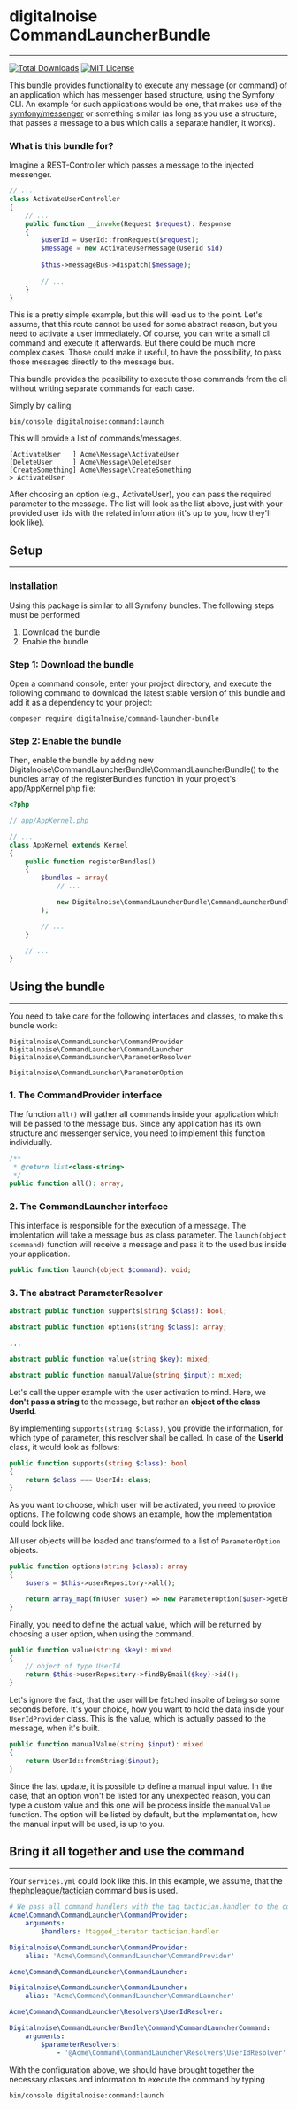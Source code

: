 # digitalnoise CommandLauncherBundle

---

[![Total Downloads](https://img.shields.io/packagist/dt/digitalnoise/command-launcher-bundle.svg)](https://packagist.org/packages/digitalnoise/command-launcher-bundle)
[![MIT License](https://img.shields.io/badge/license-MIT-brightgreen.svg)](https://packagist.org/packages/digitalnoise/command-launcher-bundle)

This bundle provides functionality to execute any message (or command) of an application which has messenger based structure, using the Symfony CLI. An example for such applications would be one, that makes use of the [symfony/messenger](https://github.com/symfony/messenger) or something similar (as long as you use a structure, that passes a message to a bus which calls a separate handler, it works).

### What is this bundle for?

Imagine a REST-Controller which passes a message to the injected messenger.

```php
// ...
class ActivateUserController
{
    // ...
    public function __invoke(Request $request): Response
    {
        $userId = UserId::fromRequest($request);
        $message = new ActivateUserMessage(UserId $id)
        
        $this->messageBus->dispatch($message);
        
        // ...
    }
}
```

This is a pretty simple example, but this will lead us to the point. Let's assume, that this route cannot be used for some abstract reason, but you need to activate a user immediately. Of course, you can write a small cli command and execute it afterwards. But there could be much more complex cases. Those could make it useful, to have the possibility, to pass those messages directly to the message bus.

This bundle provides the possibility to execute those commands from the cli without writing separate commands for each case.

Simply by calling:

    bin/console digitalnoise:command:launch

This will provide a list of commands/messages.

    [ActivateUser   ] Acme\Message\ActivateUser
    [DeleteUser     ] Acme\Message\DeleteUser
    [CreateSomething] Acme\Message\CreateSomething
    > ActivateUser

After choosing an option (e.g., ActivateUser), you can pass the required parameter to the message. The list will look as the list above, just with your provided user ids with the related information (it's up to you, how they'll look like).

## Setup

---

### Installation

Using this package is similar to all Symfony bundles. The following steps must be performed

1. Download the bundle
2. Enable the bundle

### Step 1: Download the bundle

Open a command console, enter your project directory, and execute the following command to download the latest stable version of this bundle and add it as a dependency to your project:

    composer require digitalnoise/command-launcher-bundle

### Step 2: Enable the bundle

Then, enable the bundle by adding new Digitalnoise\CommandLauncherBundle\CommandLauncherBundle() to the bundles array of the registerBundles function in your project's app/AppKernel.php file:

```php
<?php

// app/AppKernel.php

// ...
class AppKernel extends Kernel
{
    public function registerBundles()
    {
        $bundles = array(
            // ...

            new Digitalnoise\CommandLauncherBundle\CommandLauncherBundle(),
        );

        // ...
    }

    // ...
}
```

## Using the bundle

---

You need to take care for the following interfaces and classes, to make this bundle work:

    Digitalnoise\CommandLauncher\CommandProvider
    Digitalnoise\CommandLauncher\CommandLauncher
    Digitalnoise\CommandLauncher\ParameterResolver

    Digitalnoise\CommandLauncher\ParameterOption

### 1. The CommandProvider interface

The function `all()` will gather all commands inside your application which will be passed to the message bus. Since any application has its own structure and messenger service, you need to implement this function individually.
```php
/**
 * @return list<class-string>
 */
public function all(): array;
```

### 2. The CommandLauncher interface

This interface is responsible for the execution of a message. The implentation will take a message bus as class parameter. The `launch(object $command)` function will receive a message and pass it to the used bus inside your application.
```php
public function launch(object $command): void;
```

### 3. The abstract ParameterResolver

```php
abstract public function supports(string $class): bool;

abstract public function options(string $class): array;

...

abstract public function value(string $key): mixed;

abstract public function manualValue(string $input): mixed;
```

Let's call the upper example with the user activation to mind. Here, we **don't pass a string** to the message, but rather an **object of the class UserId**.

By implementing `supports(string $class)`, you provide the information, for which type of parameter, this resolver shall be called. In case of the **UserId** class, it would look as follows:

```php
public function supports(string $class): bool
{
    return $class === UserId::class;
}
```

As you want to choose, which user will be activated, you need to provide options. The following code shows an example, how the implementation could look like.

All user objects will be loaded and transformed to a list of `ParameterOption` objects.

```php
public function options(string $class): array
{
    $users = $this->userRepository->all();

    return array_map(fn(User $user) => new ParameterOption($user->getEmail(), $user->getFullName()), $users);
}
```

Finally, you need to define the actual value, which will be returned by choosing a user option, when using the command.

```php
public function value(string $key): mixed
{
    // object of type UserId
    return $this->userRepository->findByEmail($key)->id();
}
```

Let's ignore the fact, that the user will be fetched inspite of being so some seconds before. It's your choice, how you 
want to hold the data inside your `UserIdProvider` class. This is the value, which is actually passed to the message, 
when it's built.

```php
public function manualValue(string $input): mixed
{
    return UserId::fromString($input);
}
```

Since the last update, it is possible to define a manual input value. In the case, that an option won't be listed for any
unexpected reason, you can type a custom value and this one will be process inside the `manualValue` function. The option
will be listed by default, but the implementation, how the manual input will be used, is up to you.

## Bring it all together and use the command

---

Your `services.yml` could look like this. In this example, we assume, that the [thephpleague/tactician](https://github.com/thephpleague/tactician) command bus is used.

```yml
# We pass all command handlers with the tag tactician.handler to the command provider
Acme\Command\CommandLauncher\CommandProvider:
    arguments:
        $handlers: !tagged_iterator tactician.handler

Digitalnoise\CommandLauncher\CommandProvider:
    alias: 'Acme\Command\CommandLauncher\CommandProvider'

Acme\Command\CommandLauncher\CommandLauncher:

Digitalnoise\CommandLauncher\CommandLauncher:
    alias: 'Acme\Command\CommandLauncher\CommandLauncher'

Acme\Command\CommandLauncher\Resolvers\UserIdResolver:

Digitalnoise\CommandLauncherBundle\Command\CommandLauncherCommand:
    arguments:
        $parameterResolvers:
            - '@Acme\Command\CommandLauncher\Resolvers\UserIdResolver'
```

With the configuration above, we should have brought together the necessary classes and information to execute the command by typing

    bin/console digitalnoise:command:launch

